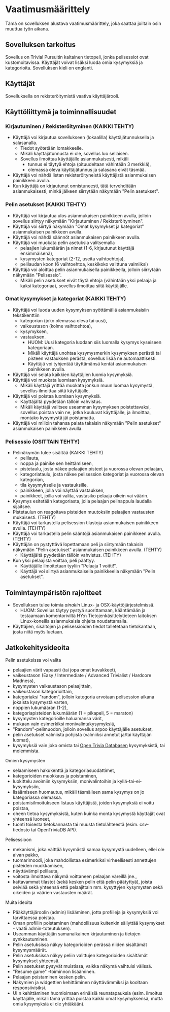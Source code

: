 # Vaatimusmäärittely

Tämä on sovelluksen alustava vaatimusmäärittely, joka saattaa joiltain osin muuttua työn aikana.

## Sovelluksen tarkoitus

Sovellus on Trivial Pursuitin kaltainen tietopeli, jonka pelisessiot ovat kustomoitavissa. Käyttäjät voivat lisäksi luoda omia kysymyksiä ja kategorioita. Sovelluksen kieli on englanti.

## Käyttäjät

Sovelluksella on rekisteröitymistä vaativa käyttäjärooli.

## Käyttöliittymä ja toiminnallisuudet

### Kirjautuminen / Rekisteröityminen (KAIKKI TEHTY)

- Käyttäjä voi kirjautua sovellukseen (lokaalilla) käyttäjätunnuksella ja salasanalla.
  - Tiedot syötetään lomakkeelle.
  - Mikäli käyttäjätunnusta ei ole, sovellus luo sellaisen.
  - Sovellus ilmoittaa käyttäjälle asianmukaisesti, mikäli
    - tunnus ei täytyä ehtoja (pituudeltaan vähintään 3 merkkiä),
    - olemassa oleva käyttäjätunnus ja salasana eivät täsmää. 
- Käyttäjä voi nähdä listan rekisteröityneistä käyttäjistä asianmukaisen painikkeen avulla.
- Kun käyttäjä on kirjautunut onnistuneesti, tätä tervehditään asianmukaisesti, minkä jälkeen siirrytään näkymään "Pelin asetukset".
  
### Pelin asetukset (KAIKKI TEHTY)

- Käyttäjä voi kirjautua ulos asianmukaisen painikkeen avulla, jolloin sovellus siirtyy näkymään "Kirjautuminen / Rekisteröityminen".
- Käyttäjä voi siirtyä näkymään "Omat kysymykset ja kategoriat" asianmukaisen painikkeen avulla.
- Käyttäjä voi nähdä säännöt asianmukaisen painikkeen avulla.
- Käyttäjä voi muokata pelin asetuksia valitsemalla
  - pelaajien lukumäärän ja nimet (1-6, kirjautunut käyttäjä ensimmäisenä),
  - kysymysten kategoriat (2-12, useita vaihtoehtoja),
  - pelilaudan koon (6 vaihtoehtoa, keskikoko valittuna valmiiksi)
- Käyttäjä voi aloittaa pelin asianmukaisella painikkeella, jolloin siirrytään näkymään "Pelisessio".
  - Mikäli pelin asetukset eivät täytä ehtoja (vähintään yksi pelaaja ja kaksi kategoriaa), sovellus ilmoittaa siitä käyttäjälle.

### Omat kysymykset ja kategoriat (KAIKKI TEHTY)

- Käyttäjä voi luoda uuden kysymyksen syöttämällä asianmukaisiin tekstikenttiin
  - kategorian (joko olemassa oleva tai uusi),
  - vaikeustason (kolme vaihtoehtoa),
  - kysymyksen,
  - vastauksen.
    - HUOM: Uusi kategoria luodaan siis luomalla kysymys kyseiseen kategoriaan.
    - Mikäli käyttäjä unohtaa kysymysmerkin kysymyksen perästä tai pisteen vastauksen perästä, sovellus lisää ne automaattisesti.
    - Käyttäjä voi tyhjentää täyttämänsä kentät asianmukaisen painikkeen avulla.
- Käyttäjä voi selata kaikkien käyttäjien luomia kysymyksiä.
- Käyttäjä voi muokata luomiaan kysymyksiä.
  - Mikäli käyttäjä yrittää muokata jonkun muun luomaa kysymystä, sovellus ilmoittaa siitä käyttäjälle.
- Käyttäjä voi poistaa luomiaan kysymyksiä.
  - Käyttäjältä pyydetään tällöin vahvistus. 
  - Mikäli käyttäjä valitsee useamman kysymyksen poistettavaksi, sovellus poistaa vain ne, jotka kuuluvat käyttäjälle, ja ilmoittaa, montako kysymystä jäi poistamatta.
- Käyttäjä voi milloin tahansa palata takaisin näkymään "Pelin asetukset" asianmukaisen painikkeen avulla.

### Pelisessio (OSITTAIN TEHTY)

- Pelinäkymän tulee sisältää (KAIKKI TEHTY)
  - pelilauta,
  - noppa ja painike sen heittämiseen,
  - pistetaulu, josta näkee pelaajien pisteet ja vuorossa olevan pelaajan,
  - kategoriataulu, josta näkee pelisession kategoriat ja vuorossa olevan kategorian,
  - tila kysymykselle ja vastauksille,
  - painikkeen, jolla voi näyttää vastauksen,
  - painikkeet, joilla voi valita, vastasiko pelaaja oikein vai väärin.
- Kysymys esitetään kategoriasta, jolla pelaajan pelinappula laudalla sijaitsee.
- Pistetaulun on reagoitava pisteiden muutoksiin pelaajien vastausten mukaisesti. (TEHTY)
- Käyttäjä voi tarkastella pelisession tilastoja asianmukaisen painikkeen avulla. (TEHTY)
- Käyttäjä voi tarkastella pelin sääntöjä asianmukaisen painikkeen avulla. (TEHTY)
- Käyttäjän on pystyttävä lopettamaan peli ja siirtymään takaisin näkymään "Pelin asetukset" asianmukaisen painikkeen avulla. (TEHTY)
  - Käyttäjältä pyydetään tällöin vahvistus. (TEHTY)
- Kun yksi pelaajista voittaa, peli päättyy.
  - Käyttäjälle ilmoitetaan tyyliin "Pelaaja 1 voitti!".
  - Käyttäjä voi siirtyä asianmukaisella painikkeella näkymään "Pelin asetukset".

## Toimintaympäristön rajoitteet

- Sovelluksen tulee toimia *ainakin* Linux- ja OSX-käyttöjärjestelmissä.
  - HUOM: Sovellus täytyy pystyä suorittamaan, kääntämään ja testaamaan komentoriviltä HY:n Tietojenkäsittelytieteen laitoksen Linux-koneilla asianmukaisia ohjeita noudattamalla.
- Käyttäjien, sisältöjen ja pelisessioiden tiedot talletetaan tietokantaan, josta niitä myös luetaan.

## Jatkokehitysideoita

Pelin asetuksissa voi valita 
- pelaajien värit vapaasti (tai jopa omat kuvakkeet),
- vaikeustason (Easy / Intermediate / Advanced Trivialist / Hardcore Madness),
- kysymysten vaikeustason pelaajittain,
- vaikeustason kategorioittain,
- kategoriaksi "random", jolloin kategoria arvotaan pelisession aikana jokaista kysymystä varten,
- noppien lukumäärän (1-2),
- kategoriapisteiden lukumäärän (1 = pikapeli, 5 = maraton)
- kysymysten kategorioille haluamansa värit,
- mukaan vain esimerkiksi monivalintakysymyksiä,
- "Random"-pelimuodon, jolloin sovellus arpoo käyttäjälle asetukset,
- pelin asetukset valmiista pohjista (valmiiksi annetut ja/tai käyttäjän luomat),
- kysymyksiä vain joko omista tai [Open Trivia Databasen](https://opentdb.com/api_config.php) kysymyksistä, tai molemmista.

Omien kysymysten
- selaamiseen hakukenttä ja kategoriasuodattimet,
- kategorioiden muokkaus ja poistaminen,
- luokittelu avoimiin kysymyksiin, monivalintoihin ja kyllä-tai-ei-kysymyksiin,
- lisäämiseen huomautus, mikäli täsmälleen sama kysymys on jo kategoriassa olemassa.
- poistamisilmoitukseen listaus käyttäjistä, joiden kysymyksiä ei voitu poistaa,
- oheen tietoa kysymyksistä, kuten kuinka monta kysymystä käyttäjät ovat yhteensä luoneet,
- tuonti toisesta tietokannasta tai muusta tietolähteestä (esim. csv-tiedosto tai OpenTriviaDB API).

Pelisessioon
- mekanismi, joka välttää kysymästä samaa kysymystä uudelleen, ellei ole aivan pakko,
- tuomarimoodi, joka mahdollistaa esimerkiksi virheellisesti annettujen pisteiden muokkamisen,
- näyttävämpi pelilauta,
- voitosta ilmoittava näkymä voittaneen pelaajan väreillä jne.,
- kattavammat tilastot (sekä kesken pelin että pelin päätyttyä), joista selviää sekä yhteensä että pelaajittain mm. kysyttyjen kysymysten sekä oikeiden ja väärien vastausten määrät.

Muita ideoita
- Pääkäyttäjäroolin (admin) lisääminen, jotta profiileja ja kysymyksiä voi tarvittaessa poistaa.
- Oman profiilin poistaminen (mahdollisuus kuitenkin säilyttää kysymykset - vaatii admin-toteutuksen).
- Useamman käyttäjän samanaikainen kirjautuminen ja tietojen synkkautuminen.
- Pelin asetuksissa näkyy kategorioiden perässä niiden sisältämät kysymysmäärät.
- Pelin asetuksissa näkyy peliin valittujen kategorioiden sisältämät kysymykset yhteensä.
- Pelin asetukset pysyvät muistissa, vaikka näkymä vaihtuisi välissä.
- "Resume game" -toiminnon lisääminen.
- Pelaajan poistaminen kesken pelin.
- Näkymien ja widgettien kehittäminen näyttävämmiksi ja kooltaan responsiivisiksi.
- UI:n kehittäminen huomioimaan erinäisiä reunatapauksia (esim. ilmoitus käyttäjälle, mikäli tämä yrittää poistaa kaikki omat kysymyksensä, mutta omia kysymyksiä ei ole yhtäkään).
